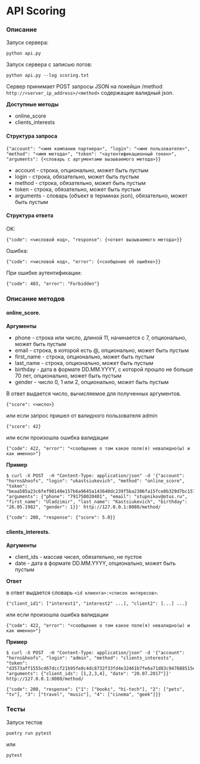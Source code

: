 #  API Scoring
### Описание

Запуск сервера:

``
python api.py
``

Запуск сервера с записью логов:

``python api.py --log scoring.txt``

Сервер принимает POST запросы JSON на локейшн /method
```http://<server_ip_address>/<method>``` содержащие валидный json.


__Доступные методы__
*  online_score
*  clients_interests

#### Структура запроса
```
{"account": "<имя компании партнера>", "login": "<имя пользователя>", "method": "<имя метода>", "token": "<аутентификационный токен>", "arguments": {<словарь с аргументами вызываемого метода>}}
```
* account - строка, опционально, может быть пустым
* login - строка, обязательно, может быть пустым
* method - строка, обязательно, может быть пустым
* token - строка, обязательно, может быть пустым
* arguments - словарь (объект в терминах json), обязательно, может быть пустым

#### Структура ответа
OK:
```
{"code": <числовой код>, "response": {<ответ вызываемого метода>}}
```
Ошибка:
```
{"code": <числовой код>, "error": {<сообщение об ошибке>}}
```

При ошибке аутентификации:
```
{"code": 403, "error": "Forbidden"}
```

### Описание методов
####  online_score.
__Аргументы__
* phone - строка или число, длиной 11, начинается с 7, опционально, может быть пустым
* email - строка, в которой есть @, опционально, может быть пустым
* first_name - строка, опционально, может быть пустым
* last_name - строка, опционально, может быть пустым
* birthday - дата в формате DD.MM.YYYY, с которой прошло не больше 70 лет, опционально, может быть пустым
* gender - число 0, 1 или 2, опционально, может быть пустым


В ответ выдается число, вычисляемое для полученных аргументов.
```
{"score": <число>}
```
или если запрос пришел от валидного пользователя admin
```
{"score": 42}
```
или если произошла ошибка валидации
```
{"code": 422, "error": "<сообщение о том какое поле(я) невалидно(ы) и как именно>"}
```

__Пример__
```
$ curl -X POST  -H "Content-Type: application/json" -d '{"account": "horns&hoofs", "login": "ukastsiukevich", "method": "online_score", "token": "beaa585a23c6fef90140e157b6a9645a143640dc239f5ba2306fa15fce8b329d7bc157f46ed86eb14f99f0d954f1cfa1f2f79a50dabca1f0f74e19370f63eace", "arguments": {"phone": "791750020401", "email": "stupnikov@otus.ru", "first_name": "Uladzimir", "last_name": "Kastsiukevich", "birthday": "26.05.1982", "gender": 1}}' http://127.0.0.1:8080/method/
```
```
{"code": 200, "response": {"score": 5.0}}
```
###
#### clients_interests.
__Аргументы__
* client_ids - массив чисел, обязательно, не пустое
* date - дата в формате DD.MM.YYYY, опционально, может быть пустым


__Ответ__

в ответ выдается словарь `<id клиента>:<список интересов>`.
```
{"client_id1": ["interest1", "interest2" ...], "client2": [...] ...}
```
или если произошла ошибка валидации
```
{"code": 422, "error": "<сообщение о том какое поле(я) невалидно(ы) и как именно>"}
```

__Пример__
```
$ curl -X POST  -H "Content-Type: application/json" -d '{"account": "horns&hoofs", "login": "admin", "method": "clients_interests", "token": "d3573aff1555cd67dccf21b95fe8c4dc8732f33fd4e32461b7fe6a71d83c947688515e36774c00fb630b039fe2223c991f045f13f24091386050205c324687a0", "arguments": {"client_ids": [1,2,3,4], "date": "20.07.2017"}}' http://127.0.0.1:8080/method/
```
```
{"code": 200, "response": {"1": ["books", "hi-tech"], "2": ["pets", "tv"], "3": ["travel", "music"], "4": ["cinema", "geek"]}}
```


### Тесты
Запуск тестов
```
poetry run pytest
```
или

```
pytest
```

